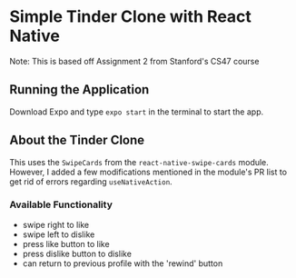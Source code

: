 # Simple Tinder Clone with React Native

Note: This is based off Assignment 2 from Stanford's CS47 
course

## Running the Application
Download Expo and type `expo start` in the terminal to start
the app. 

## About the Tinder Clone
This uses the `SwipeCards` from the `react-native-swipe-cards` module. However, I added a few modifications
mentioned in the module's PR list to get rid of errors regarding `useNativeAction`.  

### Available Functionality
* swipe right to like
* swipe left to dislike
* press like button to like
* press dislike button to dislike
* can return to previous profile with the 'rewind' button